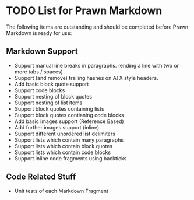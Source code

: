TODO List for Prawn Markdown
============================

The following items are outstanding and should be completed before
Prawn Markdown is ready for use:

Markdown Support
----------------

  * Support manual line breaks in paragraphs. (ending a line with two or more tabs / spaces)
  * Support (and remove) trailing hashes on ATX style headers.
  * Add basic block quote support
  * Support code blocks
  * Support nesting of block quotes
  * Support nesting of list items
  * Support block quotes containing lists 
  * Support block quotes contianing code blocks
  * Add basic images support (Reference Based)
  * Add further images support (inline)
  * Support different unordered list delimiters
  * Support lists which contain many paragraphs
  * Support lists which contain block quotes
  * Support lists which contain code blocks
  * Support inline code fragments using backticks

Code Related Stuff
------------------

  * Unit tests of each Markdown Fragment
  
